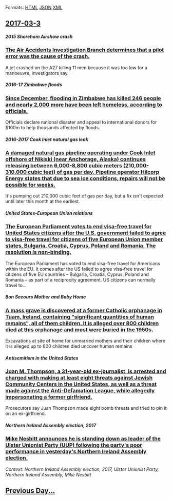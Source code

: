 
Formats: [HTML](2017/03/3/index.html)  [JSON](2017/03/3/index.json)  [XML](2017/03/3/index.xml)  

## [2017-03-3](/news/2017/03/3/index.md)

##### 2015 Shoreham Airshow crash
### [The Air Accidents Investigation Branch determines that a pilot error was the cause of the crash. ](/news/2017/03/3/the-air-accidents-investigation-branch-determines-that-a-pilot-error-was-the-cause-of-the-crash.md)
A jet crashed on the A27 killing 11 men because it was too low for a manoeuvre, investigators say.

##### 2016-17 Zimbabwe floods
### [Since December, flooding in Zimbabwe has killed 246 people and nearly 2,000 more have been left homeless, according to officials. ](/news/2017/03/3/since-december-flooding-in-zimbabwe-has-killed-246-people-and-nearly-2-000-more-have-been-left-homeless-according-to-officials.md)
Officials declare national disaster and appeal to international donors for $100m to help thousands affected by floods.

##### 2016-2017 Cook Inlet natural gas leak
### [A damaged natural gas pipeline operating under Cook Inlet offshore of Nikiski (near Anchorage, Alaska) continues releasing between 6,000-8,800 cubic meters (210,000-310,000 cubic feet) of gas per day. Pipeline operator Hilcorp Energy states that due to sea ice conditions, repairs will not be possible for weeks. ](/news/2017/03/3/a-damaged-natural-gas-pipeline-operating-under-cook-inlet-offshore-of-nikiski-near-anchorage-alaska-continues-releasing-between-6-000a8.md)
It&#039;s pumping out 210,000 cubic feet of gas per day, but a fix isn&#039;t expected until later this month at the earliest.

##### United States-European Union relations
### [The European Parliament votes to end visa-free travel for United States citizens after the U.S. government failed to agree to visa-free travel for citizens of five European Union member states, Bulgaria, Croatia, Cyprus, Poland and Romania. The resolution is non-binding. ](/news/2017/03/3/the-european-parliament-votes-to-end-visa-free-travel-for-united-states-citizens-after-the-u-s-government-failed-to-agree-to-visa-free-trav.md)
The European Parliament has voted to end visa-free travel for Americans within the EU. It comes after the US failed to agree visa-free travel for citizens of five EU countries – Bulgaria, Croatia, Cyprus, Poland and Romania – as part of a reciprocity agreement. US citizens can normally travel to...

##### Bon Secours Mother and Baby Home
### [A mass grave is discovered at a former Catholic orphanage in Tuam, Ireland, containing "significant quantities of human remains", all of them children. It is alleged over 800 children died at this orphanage and most were buried in the 1950s. ](/news/2017/03/3/a-mass-grave-is-discovered-at-a-former-catholic-orphanage-in-tuam-ireland-containing-asignificant-quantities-of-human-remainsa-all-of.md)
Excavations at site of home for unmarried mothers and their children where it is alleged up to 800 children died uncover human remains

##### Antisemitism in the United States
### [Juan M. Thompson, a 31-year-old ex-journalist, is arrested and charged with making at least eight threats against Jewish Community Centers in the United States, as well as a threat made against the Anti-Defamation League, while allegedly impersonating a former girlfriend. ](/news/2017/03/3/juan-m-thompson-a-31-year-old-ex-journalist-is-arrested-and-charged-with-making-at-least-eight-threats-against-jewish-community-centers-i.md)
Prosecutors say Juan Thompson made eight bomb threats and tried to pin it on an ex-girlfriend.

##### Northern Ireland Assembly election, 2017
### [Mike Nesbitt announces he is standing down as leader of the Ulster Unionist Party (UUP) following the party's poor performance in yesterday's Northern Ireland Assembly election. ](/news/2017/03/3/mike-nesbitt-announces-he-is-standing-down-as-leader-of-the-ulster-unionist-party-uup-following-the-party-s-poor-performance-in-yesterday.md)
_Context: Northern Ireland Assembly election, 2017, Ulster Unionist Party, Northern Ireland Assembly, Mike Nesbitt_

## [Previous Day...](/news/2017/03/2/index.md)

